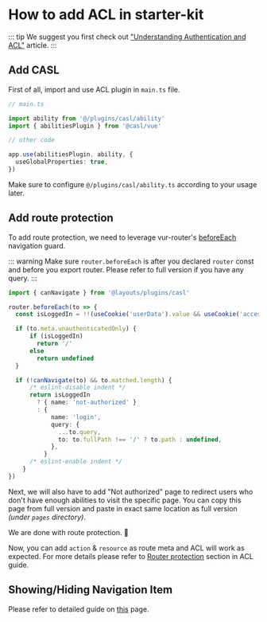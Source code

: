 # How to add ACL in starter-kit

::: tip
We suggest you first check out ["Understanding Authentication and ACL"](/articles/understanding-authentication-and-acl-first-visit-part-1) article.
:::

## Add CASL

First of all, import and use ACL plugin in `main.ts` file.

```ts
// main.ts

import ability from '@/plugins/casl/ability'
import { abilitiesPlugin } from '@casl/vue'

// other code

app.use(abilitiesPlugin, ability, {
  useGlobalProperties: true,
})
```

Make sure to configure `@/plugins/casl/ability.ts` according to your usage later.

## Add route protection

To add route protection, we need to leverage vur-router's [beforeEach](https://router.vuejs.org/guide/advanced/navigation-guards.html#global-before-guards) navigation guard.

::: warning
Make sure `router.beforeEach` is after you declared `router` const and before you export router.
Please refer to full version if you have any query.
:::

```ts
import { canNavigate } from '@layouts/plugins/casl'

router.beforeEach(to => {
  const isLoggedIn = !!(useCookie('userData').value && useCookie('accessToken').value)

  if (to.meta.unauthenticatedOnly) {
      if (isLoggedIn)
        return '/'
      else
        return undefined
  }

  if (!canNavigate(to) && to.matched.length) {
      /* eslint-disable indent */
      return isLoggedIn
        ? { name: 'not-authorized' }
        : {
            name: 'login',
            query: {
              ...to.query,
              to: to.fullPath !== '/' ? to.path : undefined,
            },
          }
      /* eslint-enable indent */
    }
})
```

Next, we will also have to add "Not authorized" page to redirect users who don't have enough abilities to visit the specific page. You can copy this page from full version and paste in exact same location as full version _(under `pages` directory)_.

We are done with route protection. 🥳

Now, you can add `action` & `resource` as route meta and ACL will work as expected. For more details please refer to [Router protection](/guide/access-control.html#route-protection) section in ACL guide.

## Showing/Hiding Navigation Item

Please refer to detailed guide on [this](/guide/access-control.html#show-hide-navigation-items) page.
